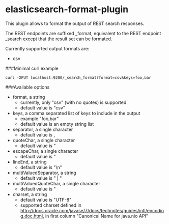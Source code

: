 # elasticsearch-format-plugin

This plugin allows to format the output of REST search responses.

The REST endpoints are suffixed _format, equivalent to the REST endpoint _search except that the result set can be formated.

Currently supported output formats are:
* csv

###Minimal curl example 

	curl -XPUT localhost:9200/_search_format?format=csv&keys=foo,bar

###Available options

* format, a string
  * currently, only "csv" (with no quotes) is supported
  * default value is "csv"
* keys, a comma separated list of keys to include in the output
  * example "foo,bar"
  * default value is an empty string list
* separator, a single character
  * default value is ,
* quoteChar, a single character
  * default value is "
* escapeChar, a single character
  * default value is "
* lineEnd, a string
  * default value is "\n"
* multiValuedSeparator, a string
  * default value is " | "
* multiValuedQuoteChar, a single character
  * default value is "
* charset, a string
  * default value is "UTF-8"
  * supported charset defined in http://docs.oracle.com/javase/7/docs/technotes/guides/intl/encoding.doc.html, in first column "Canonical Name for java.nio API"
